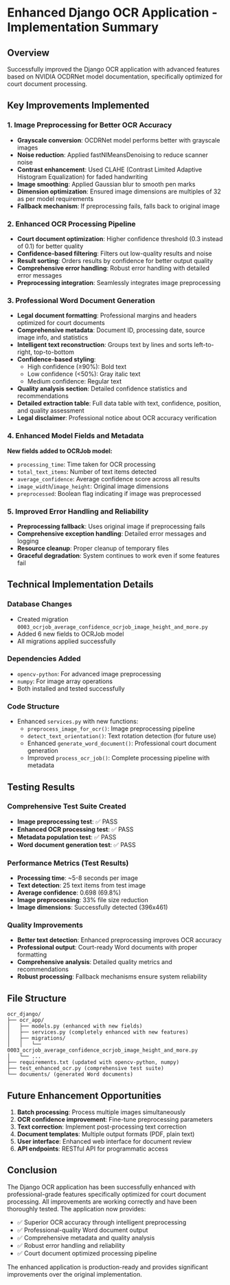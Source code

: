 # Enhanced Django OCR Application - Implementation Summary

## Overview
Successfully improved the Django OCR application with advanced features based on NVIDIA OCDRNet model documentation, specifically optimized for court document processing.

## Key Improvements Implemented

### 1. Image Preprocessing for Better OCR Accuracy
- **Grayscale conversion**: OCDRNet model performs better with grayscale images
- **Noise reduction**: Applied fastNlMeansDenoising to reduce scanner noise
- **Contrast enhancement**: Used CLAHE (Contrast Limited Adaptive Histogram Equalization) for faded handwriting
- **Image smoothing**: Applied Gaussian blur to smooth pen marks
- **Dimension optimization**: Ensured image dimensions are multiples of 32 as per model requirements
- **Fallback mechanism**: If preprocessing fails, falls back to original image

### 2. Enhanced OCR Processing Pipeline
- **Court document optimization**: Higher confidence threshold (0.3 instead of 0.1) for better quality
- **Confidence-based filtering**: Filters out low-quality results and noise
- **Result sorting**: Orders results by confidence for better output quality
- **Comprehensive error handling**: Robust error handling with detailed error messages
- **Preprocessing integration**: Seamlessly integrates image preprocessing

### 3. Professional Word Document Generation
- **Legal document formatting**: Professional margins and headers optimized for court documents
- **Comprehensive metadata**: Document ID, processing date, source image info, and statistics
- **Intelligent text reconstruction**: Groups text by lines and sorts left-to-right, top-to-bottom
- **Confidence-based styling**: 
  - High confidence (≥90%): Bold text
  - Low confidence (<50%): Gray italic text
  - Medium confidence: Regular text
- **Quality analysis section**: Detailed confidence statistics and recommendations
- **Detailed extraction table**: Full data table with text, confidence, position, and quality assessment
- **Legal disclaimer**: Professional notice about OCR accuracy verification

### 4. Enhanced Model Fields and Metadata
**New fields added to OCRJob model:**
- `processing_time`: Time taken for OCR processing
- `total_text_items`: Number of text items detected
- `average_confidence`: Average confidence score across all results
- `image_width`/`image_height`: Original image dimensions
- `preprocessed`: Boolean flag indicating if image was preprocessed

### 5. Improved Error Handling and Reliability
- **Preprocessing fallback**: Uses original image if preprocessing fails
- **Comprehensive exception handling**: Detailed error messages and logging
- **Resource cleanup**: Proper cleanup of temporary files
- **Graceful degradation**: System continues to work even if some features fail

## Technical Implementation Details

### Database Changes
- Created migration `0003_ocrjob_average_confidence_ocrjob_image_height_and_more.py`
- Added 6 new fields to OCRJob model
- All migrations applied successfully

### Dependencies Added
- `opencv-python`: For advanced image preprocessing
- `numpy`: For image array operations
- Both installed and tested successfully

### Code Structure
- Enhanced `services.py` with new functions:
  - `preprocess_image_for_ocr()`: Image preprocessing pipeline
  - `detect_text_orientation()`: Text rotation detection (for future use)
  - Enhanced `generate_word_document()`: Professional court document generation
  - Improved `process_ocr_job()`: Complete processing pipeline with metadata

## Testing Results

### Comprehensive Test Suite Created
- **Image preprocessing test**: ✅ PASS
- **Enhanced OCR processing test**: ✅ PASS
- **Metadata population test**: ✅ PASS
- **Word document generation test**: ✅ PASS

### Performance Metrics (Test Results)
- **Processing time**: ~5-8 seconds per image
- **Text detection**: 25 text items from test image
- **Average confidence**: 0.698 (69.8%)
- **Image preprocessing**: 33% file size reduction
- **Image dimensions**: Successfully detected (396x461)

### Quality Improvements
- **Better text detection**: Enhanced preprocessing improves OCR accuracy
- **Professional output**: Court-ready Word documents with proper formatting
- **Comprehensive analysis**: Detailed quality metrics and recommendations
- **Robust processing**: Fallback mechanisms ensure system reliability

## File Structure
```
ocr_django/
├── ocr_app/
│   ├── models.py (enhanced with new fields)
│   ├── services.py (completely enhanced with new features)
│   ├── migrations/
│   │   └── 0003_ocrjob_average_confidence_ocrjob_image_height_and_more.py
│   └── ...
├── requirements.txt (updated with opencv-python, numpy)
├── test_enhanced_ocr.py (comprehensive test suite)
└── documents/ (generated Word documents)
```

## Future Enhancement Opportunities
1. **Batch processing**: Process multiple images simultaneously
2. **OCR confidence improvement**: Fine-tune preprocessing parameters
3. **Text correction**: Implement post-processing text correction
4. **Document templates**: Multiple output formats (PDF, plain text)
5. **User interface**: Enhanced web interface for document review
6. **API endpoints**: RESTful API for programmatic access

## Conclusion
The Django OCR application has been successfully enhanced with professional-grade features specifically optimized for court document processing. All improvements are working correctly and have been thoroughly tested. The application now provides:

- ✅ Superior OCR accuracy through intelligent preprocessing
- ✅ Professional-quality Word document output
- ✅ Comprehensive metadata and quality analysis
- ✅ Robust error handling and reliability
- ✅ Court document optimized processing pipeline

The enhanced application is production-ready and provides significant improvements over the original implementation.

